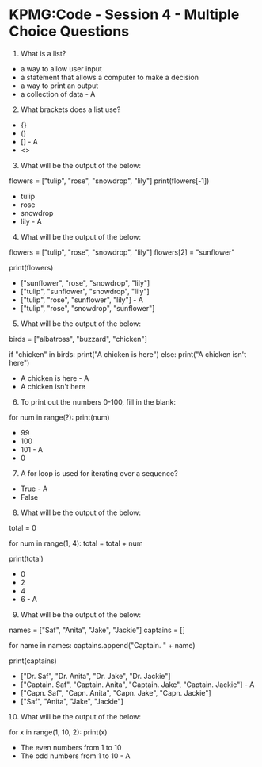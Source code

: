 # KPMG:Code - Session 4 - Multiple Choice Questions

1. What is a list?

- a way to allow user input
- a statement that allows a computer to make a decision
- a way to print an output
- a collection of data - A

2. What brackets does a list use?

- {}
- ()
- [] - A
- <>

3. What will be the output of the below:

flowers = ["tulip", "rose", "snowdrop", "lily"]
print(flowers[-1])

- tulip
- rose
- snowdrop
- lily - A

4. What will be the output of the below:

flowers = ["tulip", "rose", "snowdrop", "lily"]
flowers[2] = "sunflower"

print(flowers)

- ["sunflower", "rose", "snowdrop", "lily"]
- ["tulip", "sunflower", "snowdrop", "lily"]
- ["tulip", "rose", "sunflower", "lily"] - A
- ["tulip", "rose", "snowdrop", "sunflower"]

5. What will be the output of the below:

birds = ["albatross", "buzzard", "chicken"]

if "chicken" in birds:
    print("A chicken is here")
else:
    print("A chicken isn't here")

- A chicken is here - A
- A chicken isn't here

6. To print out the numbers 0-100, fill in the blank:

for num in range(?):
    print(num)

- 99
- 100
- 101 - A
- 0

7. A for loop is used for iterating over a sequence?

- True - A
- False

8. What will be the output of the below:

total = 0

for num in range(1, 4):
    total = total + num

print(total)

- 0
- 2
- 4
- 6 - A

9. What will be the output of the below:

names = ["Saf", "Anita", "Jake", "Jackie"]
captains = []

for name in names:
    captains.append("Captain. " + name)

print(captains)

- ["Dr. Saf", "Dr. Anita", "Dr. Jake", "Dr. Jackie"]
- ["Captain. Saf", "Captain. Anita", "Captain. Jake", "Captain. Jackie"] - A
- ["Capn. Saf", "Capn. Anita", "Capn. Jake", "Capn. Jackie"]
- ["Saf", "Anita", "Jake", "Jackie"]

10. What will be the output of the below:

for x in range(1, 10, 2):
    print(x)

- The even numbers from 1 to 10
- The odd numbers from 1 to 10 - A
